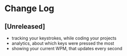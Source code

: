 # Change Log

## [Unreleased]

- tracking your keystrokes, while coding your projects
- analytics, about which keys were pressed the most
- showing your current WPM, that updates every second
